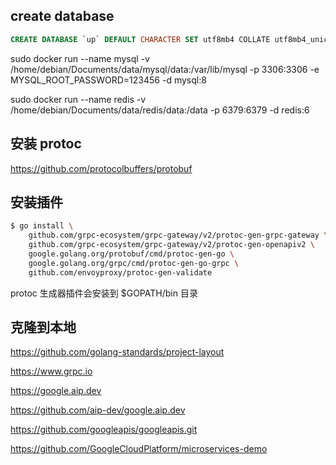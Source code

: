 
## create database

```sql
CREATE DATABASE `up` DEFAULT CHARACTER SET utf8mb4 COLLATE utf8mb4_unicode_ci
```

sudo docker run --name mysql -v /home/debian/Documents/data/mysql/data:/var/lib/mysql -p 3306:3306 -e MYSQL_ROOT_PASSWORD=123456 -d mysql:8

sudo docker run --name redis -v /home/debian/Documents/data/redis/data:/data -p 6379:6379 -d redis:6


## 安装 protoc

https://github.com/protocolbuffers/protobuf

## 安装插件

```bash
$ go install \
    github.com/grpc-ecosystem/grpc-gateway/v2/protoc-gen-grpc-gateway \
    github.com/grpc-ecosystem/grpc-gateway/v2/protoc-gen-openapiv2 \
    google.golang.org/protobuf/cmd/protoc-gen-go \
    google.golang.org/grpc/cmd/protoc-gen-go-grpc \
    github.com/envoyproxy/protoc-gen-validate
```

protoc 生成器插件会安装到 $GOPATH/bin 目录

## 克隆到本地

https://github.com/golang-standards/project-layout

https://www.grpc.io

https://google.aip.dev

https://github.com/aip-dev/google.aip.dev

https://github.com/googleapis/googleapis.git

https://github.com/GoogleCloudPlatform/microservices-demo